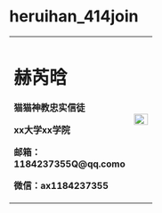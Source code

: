 # heruihan_414join
<table border="0">
 <tr>
  <td width="75">
    <h1>赫芮晗</h1>
    <p><b>猫猫神教忠实信徒</b></p>
    <p><b>xx大学xx学院</b></p>
    <p><b>邮箱：1184237355Q@qq.como</b></p>
    <p><b>微信：ax1184237355</b></p>
  </td>
  <td width="25">
    <img src="/6af38f17efa3353a83e0cacc108c328"width="100%"> 
   
